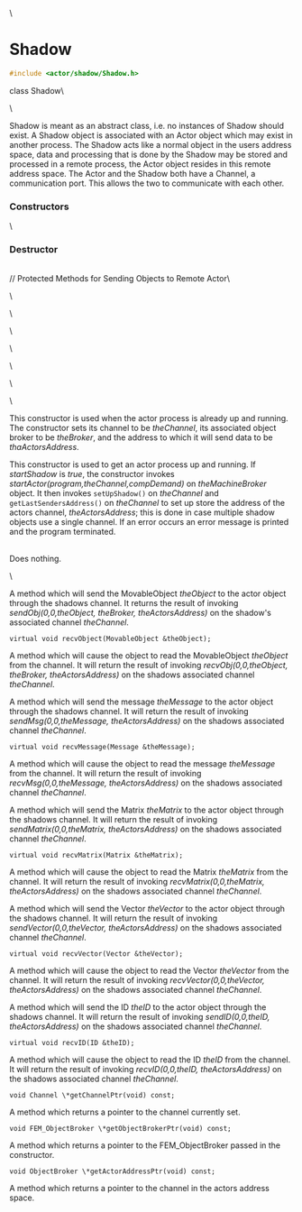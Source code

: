 \
# Shadow 

```cpp
#include <actor/shadow/Shadow.h>
```

class Shadow\

\

Shadow is meant as an abstract class, i.e. no instances of Shadow should
exist. A Shadow object is associated with an Actor object which may
exist in another process. The Shadow acts like a normal object in the
users address space, data and processing that is done by the Shadow may
be stored and processed in a remote process, the Actor object resides in
this remote address space. The Actor and the Shadow both have a Channel,
a communication port. This allows the two to communicate with each
other.

### Constructors

\

### Destructor

\
// Protected Methods for Sending Objects to Remote Actor\

\

\

\

\

\

\

\

This constructor is used when the actor process is already up and
running. The constructor sets its channel to be *theChannel*, its
associated object broker to be *theBroker*, and the address to which it
will send data to be *thaActorsAddress*.

This constructor is used to get an actor process up and running. If
*startShadow* is *true*, the constructor invokes
*startActor(program,theChannel,compDemand)* on *theMachineBroker*
object. It then invokes `setUpShadow()` on *theChannel* and
`getLastSendersAddress()` on *theChannel* to set up store the address of
the actors channel, *theActorsAddress*; this is done in case multiple
shadow objects use a single channel. If an error occurs an error message
is printed and the program terminated.

\
Does nothing.

\

A method which will send the MovableObject *theObject* to the actor
object through the shadows channel. It returns the result of invoking
*sendObj(0,0,theObject, theBroker, theActorsAddress)* on the shadow's
associated channel *theChannel*.

```{.cpp}
virtual void recvObject(MovableObject &theObject);
```

A method which will cause the object to read the MovableObject
*theObject* from the channel. It will return the result of invoking
*recvObj(0,0,theObject, theBroker, theActorsAddress)* on the shadows
associated channel *theChannel*.

A method which will send the message *theMessage* to the actor object
through the shadows channel. It will return the result of invoking
*sendMsg(0,0,theMessage, theActorsAddress)* on the shadows associated
channel *theChannel*.

```{.cpp}
virtual void recvMessage(Message &theMessage);
```

A method which will cause the object to read the message *theMessage*
from the channel. It will return the result of invoking
*recvMsg(0,0,theMessage, theActorsAddress)* on the shadows associated
channel *theChannel*.

A method which will send the Matrix *theMatrix* to the actor object
through the shadows channel. It will return the result of invoking
*sendMatrix(0,0,theMatrix, theActorsAddress)* on the shadows associated
channel *theChannel*.

```{.cpp}
virtual void recvMatrix(Matrix &theMatrix);
```

A method which will cause the object to read the Matrix *theMatrix* from
the channel. It will return the result of invoking
*recvMatrix(0,0,theMatrix, theActorsAddress)* on the shadows associated
channel *theChannel*.

A method which will send the Vector *theVector* to the actor object
through the shadows channel. It will return the result of invoking
*sendVector(0,0,theVector, theActorsAddress)* on the shadows associated
channel *theChannel*.

```{.cpp}
virtual void recvVector(Vector &theVector);
```

A method which will cause the object to read the Vector *theVector* from
the channel. It will return the result of invoking
*recvVector(0,0,theVector, theActorsAddress)* on the shadows associated
channel *theChannel*.

A method which will send the ID *theID* to the actor object through the
shadows channel. It will return the result of invoking
*sendID(0,0,theID, theActorsAddress)* on the shadows associated channel
*theChannel*.

```{.cpp}
virtual void recvID(ID &theID);
```

A method which will cause the object to read the ID *theID* from the
channel. It will return the result of invoking *recvID(0,0,theID,
theActorsAddress)* on the shadows associated channel *theChannel*.

```{.cpp}
void Channel \*getChannelPtr(void) const;
```

A method which returns a pointer to the channel currently set.

```{.cpp}
void FEM_ObjectBroker \*getObjectBrokerPtr(void) const;
```

A method which returns a pointer to the FEM_ObjectBroker passed in the
constructor.

```{.cpp}
void ObjectBroker \*getActorAddressPtr(void) const;
```

A method which returns a pointer to the channel in the actors address
space.
